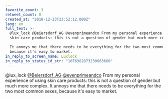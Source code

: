 ```yaml
---
favorite_count: 3
retweet_count: 0
created_at: "2018-12-23T23:52:12.000Z"
lang: en
full_text: >-
  @lux_lock @Beiersdorf_AG @evenprimeandco From my personal experience of using
  skin care products: this is not a question of gender but much more complex.

  It annoys me that there needs to be everything for the two most common sexes,
  because it's easy to market.
in_reply_to_screen_name: Luxlock
in_reply_to_status_id_str: "1076982873230663680"
---
```


@lux_lock [@Beiersdorf_AG](https://twitter.com/Beiersdorf_AG)
[@evenprimeandco](https://twitter.com/evenprimeandco) From my personal
experience of using skin care products: this is not a question of gender but
much more complex. It annoys me that there needs to be everything for the two
most common sexes, because it's easy to market.
